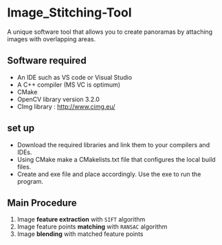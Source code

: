 # Image_Stitching-Tool
A unique software tool that allows you to create panoramas by attaching images with overlapping areas.

## Software required
* An IDE such as VS code or Visual Studio
* A C++ compiler (MS VC is optimum)
* CMake
* OpenCV library version 3.2.0
* CImg library : http://www.cimg.eu/

## set up
* Download the required libraries and link them to your compilers and IDEs.
* Using CMake make a CMakelists.txt file that configures the local build files.
* Create and exe file and place accordingly. Use the exe to run the program.

## Main Procedure
1. Image **feature extraction** with `SIFT` algorithm
2. Image feature points **matching** with `RANSAC` algorithm
3. Image **blending** with matched feature points


